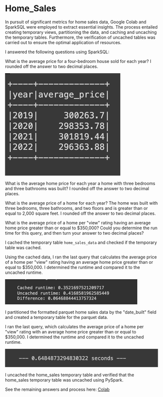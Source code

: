# Home_Sales

In pursuit of significant metrics for home sales data, Google Colab and SparkSQL were employed to extract essential insights. The process entailed creating temporary views, partitioning the data, and caching and uncaching the temporary tables. Furthermore, the verification of uncached tables was carried out to ensure the optimal application of resources.

I answered the following questions using SparkSQL:

What is the average price for a four-bedroom house sold for each year? I rounded off the answer to two decimal places.

![prices](https://github.com/Amarilli/Home_Sales/blob/main/Images/prices.png)

What is the average home price for each year a home with three bedrooms and three bathrooms was built? I rounded off the answer to two decimal places.

What is the average price of a home for each year? The home was built with three bedrooms, three bathrooms, and two floors and is greater than or equal to 2,000 square feet. I rounded off the answer to two decimal places.

What is the average price of a home per "view" rating having an average home price greater than or equal to $350,000? Could you determine the run time for this query, and then turn your answer to two decimal places?

I cached the temporary table `home_sales_data` and checked if the temporary table was cached.

Using the cached data, I ran the last query that calculates the average price of a home per "view" rating having an average home price greater than or equal to $350,000. I determined the runtime and compared it to the uncached runtime.

![difference](https://github.com/Amarilli/Home_Sales/blob/main/Images/difference.png)

I partitioned the formatted parquet home sales data by the "date_built" field and created a temporary table for the parquet data.

I ran the last query, which calculates the average price of a home per "view" rating with an average home price greater than or equal to $350,000. I determined the runtime and compared it to the uncached runtime.

![parquet](https://github.com/Amarilli/Home_Sales/blob/main/Images/parquet.png)

I uncached the home_sales temporary table and verified that the home_sales temporary table was uncached using PySpark.

See the remaining answers and process here: [Colab](https://github.com/Amarilli/Home_Sales/blob/main/Home_Sales_colab%20.ipynb)

